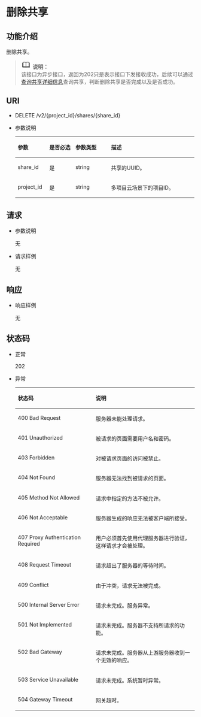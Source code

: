 # 删除共享<a name="ZH-CN_TOPIC_0076922193"></a>

## 功能介绍<a name="zh-cn_topic_0064390796_section33689238181323"></a>

删除共享。

>![](public_sys-resources/icon-note.gif) **说明：**   
>该接口为异步接口，返回为202只是表示接口下发接收成功，后续可以通过[查询共享详细信息](查询共享详细信息.md)查询共享，判断删除共享是否完成以及是否成功。  

## URI<a name="zh-cn_topic_0064390796_section7789672181323"></a>

-   DELETE /v2/\{project\_id\}/shares/\{share\_id\}
-   参数说明

    <a name="zh-cn_topic_0064390796_table8215866181323"></a>
    <table><thead align="left"><tr id="zh-cn_topic_0064390796_row35716205181323"><th class="cellrowborder" valign="top" width="17.62%" id="mcps1.1.5.1.1"><p id="p17124101410431"><a name="p17124101410431"></a><a name="p17124101410431"></a>参数</p>
    </th>
    <th class="cellrowborder" valign="top" width="14.62%" id="mcps1.1.5.1.2"><p id="p1612415146430"><a name="p1612415146430"></a><a name="p1612415146430"></a>是否必选</p>
    </th>
    <th class="cellrowborder" valign="top" width="19.88%" id="mcps1.1.5.1.3"><p id="p312416148432"><a name="p312416148432"></a><a name="p312416148432"></a>参数类型</p>
    </th>
    <th class="cellrowborder" valign="top" width="47.88%" id="mcps1.1.5.1.4"><p id="p3124181464318"><a name="p3124181464318"></a><a name="p3124181464318"></a>描述</p>
    </th>
    </tr>
    </thead>
    <tbody><tr id="zh-cn_topic_0064390796_row22191046181323"><td class="cellrowborder" valign="top" width="17.62%" headers="mcps1.1.5.1.1 "><p id="zh-cn_topic_0064390796_p52644277181323"><a name="zh-cn_topic_0064390796_p52644277181323"></a><a name="zh-cn_topic_0064390796_p52644277181323"></a>share_id</p>
    </td>
    <td class="cellrowborder" valign="top" width="14.62%" headers="mcps1.1.5.1.2 "><p id="zh-cn_topic_0064390796_p36328033181323"><a name="zh-cn_topic_0064390796_p36328033181323"></a><a name="zh-cn_topic_0064390796_p36328033181323"></a>是</p>
    </td>
    <td class="cellrowborder" valign="top" width="19.88%" headers="mcps1.1.5.1.3 "><p id="zh-cn_topic_0064390796_p56889521181323"><a name="zh-cn_topic_0064390796_p56889521181323"></a><a name="zh-cn_topic_0064390796_p56889521181323"></a>string</p>
    </td>
    <td class="cellrowborder" valign="top" width="47.88%" headers="mcps1.1.5.1.4 "><p id="zh-cn_topic_0064390796_p44648461181323"><a name="zh-cn_topic_0064390796_p44648461181323"></a><a name="zh-cn_topic_0064390796_p44648461181323"></a><span>共享的UUID。</span></p>
    </td>
    </tr>
    <tr id="zh-cn_topic_0064390796_row59755614181323"><td class="cellrowborder" valign="top" width="17.62%" headers="mcps1.1.5.1.1 "><p id="zh-cn_topic_0064390796_p8366604181323"><a name="zh-cn_topic_0064390796_p8366604181323"></a><a name="zh-cn_topic_0064390796_p8366604181323"></a>project_id</p>
    </td>
    <td class="cellrowborder" valign="top" width="14.62%" headers="mcps1.1.5.1.2 "><p id="zh-cn_topic_0064390796_p6606334181323"><a name="zh-cn_topic_0064390796_p6606334181323"></a><a name="zh-cn_topic_0064390796_p6606334181323"></a>是</p>
    </td>
    <td class="cellrowborder" valign="top" width="19.88%" headers="mcps1.1.5.1.3 "><p id="zh-cn_topic_0064390796_p65351069181323"><a name="zh-cn_topic_0064390796_p65351069181323"></a><a name="zh-cn_topic_0064390796_p65351069181323"></a>string</p>
    </td>
    <td class="cellrowborder" valign="top" width="47.88%" headers="mcps1.1.5.1.4 "><p id="zh-cn_topic_0064390796_p58945232181323"><a name="zh-cn_topic_0064390796_p58945232181323"></a><a name="zh-cn_topic_0064390796_p58945232181323"></a>多项目云场景下的项目ID。</p>
    </td>
    </tr>
    </tbody>
    </table>


## 请求<a name="zh-cn_topic_0064390796_section60745045181323"></a>

-   参数说明

    无

-   请求样例

    无


## 响应<a name="zh-cn_topic_0064390796_section16194314181323"></a>

-   响应样例

    无


## 状态码<a name="zh-cn_topic_0064390796_section23857282181323"></a>

-   正常

    202

-   异常

    <a name="zh-cn_topic_0064390796_table61613243181323"></a>
    <table><thead align="left"><tr id="zh-cn_topic_0064390796_row27572437181323"><th class="cellrowborder" valign="top" width="43.43%" id="mcps1.1.3.1.1"><p id="zh-cn_topic_0064390796_p18774923181323"><a name="zh-cn_topic_0064390796_p18774923181323"></a><a name="zh-cn_topic_0064390796_p18774923181323"></a>状态码</p>
    </th>
    <th class="cellrowborder" valign="top" width="56.57%" id="mcps1.1.3.1.2"><p id="zh-cn_topic_0064390796_p44373765181323"><a name="zh-cn_topic_0064390796_p44373765181323"></a><a name="zh-cn_topic_0064390796_p44373765181323"></a>说明</p>
    </th>
    </tr>
    </thead>
    <tbody><tr id="zh-cn_topic_0064390796_row37505195181323"><td class="cellrowborder" valign="top" width="43.43%" headers="mcps1.1.3.1.1 "><p id="zh-cn_topic_0064390796_p18021991181323"><a name="zh-cn_topic_0064390796_p18021991181323"></a><a name="zh-cn_topic_0064390796_p18021991181323"></a>400 Bad Request</p>
    </td>
    <td class="cellrowborder" valign="top" width="56.57%" headers="mcps1.1.3.1.2 "><p id="zh-cn_topic_0064390796_p50495134181323"><a name="zh-cn_topic_0064390796_p50495134181323"></a><a name="zh-cn_topic_0064390796_p50495134181323"></a>服务器未能处理请求。</p>
    </td>
    </tr>
    <tr id="zh-cn_topic_0064390796_row51803028181323"><td class="cellrowborder" valign="top" width="43.43%" headers="mcps1.1.3.1.1 "><p id="zh-cn_topic_0064390796_p35295762181323"><a name="zh-cn_topic_0064390796_p35295762181323"></a><a name="zh-cn_topic_0064390796_p35295762181323"></a>401 Unauthorized</p>
    </td>
    <td class="cellrowborder" valign="top" width="56.57%" headers="mcps1.1.3.1.2 "><p id="zh-cn_topic_0064390796_p40384448181323"><a name="zh-cn_topic_0064390796_p40384448181323"></a><a name="zh-cn_topic_0064390796_p40384448181323"></a>被请求的页面需要用户名和密码。</p>
    </td>
    </tr>
    <tr id="zh-cn_topic_0064390796_row27915712181323"><td class="cellrowborder" valign="top" width="43.43%" headers="mcps1.1.3.1.1 "><p id="zh-cn_topic_0064390796_p46580218181323"><a name="zh-cn_topic_0064390796_p46580218181323"></a><a name="zh-cn_topic_0064390796_p46580218181323"></a>403 Forbidden</p>
    </td>
    <td class="cellrowborder" valign="top" width="56.57%" headers="mcps1.1.3.1.2 "><p id="zh-cn_topic_0064390796_p14901304181323"><a name="zh-cn_topic_0064390796_p14901304181323"></a><a name="zh-cn_topic_0064390796_p14901304181323"></a>对被请求页面的访问被禁止。</p>
    </td>
    </tr>
    <tr id="zh-cn_topic_0064390796_row67002876181323"><td class="cellrowborder" valign="top" width="43.43%" headers="mcps1.1.3.1.1 "><p id="zh-cn_topic_0064390796_p58523900181323"><a name="zh-cn_topic_0064390796_p58523900181323"></a><a name="zh-cn_topic_0064390796_p58523900181323"></a>404 Not Found</p>
    </td>
    <td class="cellrowborder" valign="top" width="56.57%" headers="mcps1.1.3.1.2 "><p id="zh-cn_topic_0064390796_p42815477181323"><a name="zh-cn_topic_0064390796_p42815477181323"></a><a name="zh-cn_topic_0064390796_p42815477181323"></a>服务器无法找到被请求的页面。</p>
    </td>
    </tr>
    <tr id="zh-cn_topic_0064390796_row49794974181323"><td class="cellrowborder" valign="top" width="43.43%" headers="mcps1.1.3.1.1 "><p id="zh-cn_topic_0064390796_p6861054181323"><a name="zh-cn_topic_0064390796_p6861054181323"></a><a name="zh-cn_topic_0064390796_p6861054181323"></a>405 Method Not Allowed</p>
    </td>
    <td class="cellrowborder" valign="top" width="56.57%" headers="mcps1.1.3.1.2 "><p id="zh-cn_topic_0064390796_p18874474181323"><a name="zh-cn_topic_0064390796_p18874474181323"></a><a name="zh-cn_topic_0064390796_p18874474181323"></a>请求中指定的方法不被允许。</p>
    </td>
    </tr>
    <tr id="zh-cn_topic_0064390796_row35652545181323"><td class="cellrowborder" valign="top" width="43.43%" headers="mcps1.1.3.1.1 "><p id="zh-cn_topic_0064390796_p2175019181323"><a name="zh-cn_topic_0064390796_p2175019181323"></a><a name="zh-cn_topic_0064390796_p2175019181323"></a>406 Not Acceptable</p>
    </td>
    <td class="cellrowborder" valign="top" width="56.57%" headers="mcps1.1.3.1.2 "><p id="zh-cn_topic_0064390796_p41958870181323"><a name="zh-cn_topic_0064390796_p41958870181323"></a><a name="zh-cn_topic_0064390796_p41958870181323"></a>服务器生成的响应无法被客户端所接受。</p>
    </td>
    </tr>
    <tr id="zh-cn_topic_0064390796_row42085515181323"><td class="cellrowborder" valign="top" width="43.43%" headers="mcps1.1.3.1.1 "><p id="zh-cn_topic_0064390796_p53483578181323"><a name="zh-cn_topic_0064390796_p53483578181323"></a><a name="zh-cn_topic_0064390796_p53483578181323"></a>407 Proxy Authentication Required</p>
    </td>
    <td class="cellrowborder" valign="top" width="56.57%" headers="mcps1.1.3.1.2 "><p id="zh-cn_topic_0064390796_p37202557181323"><a name="zh-cn_topic_0064390796_p37202557181323"></a><a name="zh-cn_topic_0064390796_p37202557181323"></a>用户必须首先使用代理服务器进行验证，这样请求才会被处理。</p>
    </td>
    </tr>
    <tr id="zh-cn_topic_0064390796_row66387562181323"><td class="cellrowborder" valign="top" width="43.43%" headers="mcps1.1.3.1.1 "><p id="zh-cn_topic_0064390796_p8683431181323"><a name="zh-cn_topic_0064390796_p8683431181323"></a><a name="zh-cn_topic_0064390796_p8683431181323"></a>408 Request Timeout</p>
    </td>
    <td class="cellrowborder" valign="top" width="56.57%" headers="mcps1.1.3.1.2 "><p id="zh-cn_topic_0064390796_p32269292181323"><a name="zh-cn_topic_0064390796_p32269292181323"></a><a name="zh-cn_topic_0064390796_p32269292181323"></a>请求超出了服务器的等待时间。</p>
    </td>
    </tr>
    <tr id="zh-cn_topic_0064390796_row21988178181323"><td class="cellrowborder" valign="top" width="43.43%" headers="mcps1.1.3.1.1 "><p id="zh-cn_topic_0064390796_p36211959181323"><a name="zh-cn_topic_0064390796_p36211959181323"></a><a name="zh-cn_topic_0064390796_p36211959181323"></a>409 Conflict</p>
    </td>
    <td class="cellrowborder" valign="top" width="56.57%" headers="mcps1.1.3.1.2 "><p id="zh-cn_topic_0064390796_p47487544181323"><a name="zh-cn_topic_0064390796_p47487544181323"></a><a name="zh-cn_topic_0064390796_p47487544181323"></a>由于冲突，请求无法被完成。</p>
    </td>
    </tr>
    <tr id="zh-cn_topic_0064390796_row24734719181323"><td class="cellrowborder" valign="top" width="43.43%" headers="mcps1.1.3.1.1 "><p id="zh-cn_topic_0064390796_p57355255181323"><a name="zh-cn_topic_0064390796_p57355255181323"></a><a name="zh-cn_topic_0064390796_p57355255181323"></a>500 Internal Server Error</p>
    </td>
    <td class="cellrowborder" valign="top" width="56.57%" headers="mcps1.1.3.1.2 "><p id="zh-cn_topic_0064390796_p15264063181323"><a name="zh-cn_topic_0064390796_p15264063181323"></a><a name="zh-cn_topic_0064390796_p15264063181323"></a>请求未完成。服务异常。</p>
    </td>
    </tr>
    <tr id="zh-cn_topic_0064390796_row3158840181323"><td class="cellrowborder" valign="top" width="43.43%" headers="mcps1.1.3.1.1 "><p id="zh-cn_topic_0064390796_p54539516181323"><a name="zh-cn_topic_0064390796_p54539516181323"></a><a name="zh-cn_topic_0064390796_p54539516181323"></a>501 Not Implemented</p>
    </td>
    <td class="cellrowborder" valign="top" width="56.57%" headers="mcps1.1.3.1.2 "><p id="zh-cn_topic_0064390796_p55624676181323"><a name="zh-cn_topic_0064390796_p55624676181323"></a><a name="zh-cn_topic_0064390796_p55624676181323"></a>请求未完成。服务器不支持所请求的功能。</p>
    </td>
    </tr>
    <tr id="zh-cn_topic_0064390796_row30860041181323"><td class="cellrowborder" valign="top" width="43.43%" headers="mcps1.1.3.1.1 "><p id="zh-cn_topic_0064390796_p16635427181323"><a name="zh-cn_topic_0064390796_p16635427181323"></a><a name="zh-cn_topic_0064390796_p16635427181323"></a>502 Bad Gateway</p>
    </td>
    <td class="cellrowborder" valign="top" width="56.57%" headers="mcps1.1.3.1.2 "><p id="zh-cn_topic_0064390796_p5292374181323"><a name="zh-cn_topic_0064390796_p5292374181323"></a><a name="zh-cn_topic_0064390796_p5292374181323"></a>请求未完成。服务器从上游服务器收到一个无效的响应。</p>
    </td>
    </tr>
    <tr id="zh-cn_topic_0064390796_row47631368181323"><td class="cellrowborder" valign="top" width="43.43%" headers="mcps1.1.3.1.1 "><p id="zh-cn_topic_0064390796_p32935570181323"><a name="zh-cn_topic_0064390796_p32935570181323"></a><a name="zh-cn_topic_0064390796_p32935570181323"></a>503 Service Unavailable</p>
    </td>
    <td class="cellrowborder" valign="top" width="56.57%" headers="mcps1.1.3.1.2 "><p id="zh-cn_topic_0064390796_p50535496181323"><a name="zh-cn_topic_0064390796_p50535496181323"></a><a name="zh-cn_topic_0064390796_p50535496181323"></a>请求未完成。系统暂时异常。</p>
    </td>
    </tr>
    <tr id="zh-cn_topic_0064390796_row52166288181323"><td class="cellrowborder" valign="top" width="43.43%" headers="mcps1.1.3.1.1 "><p id="zh-cn_topic_0064390796_p64719796181323"><a name="zh-cn_topic_0064390796_p64719796181323"></a><a name="zh-cn_topic_0064390796_p64719796181323"></a>504 Gateway Timeout</p>
    </td>
    <td class="cellrowborder" valign="top" width="56.57%" headers="mcps1.1.3.1.2 "><p id="zh-cn_topic_0064390796_p7812153181323"><a name="zh-cn_topic_0064390796_p7812153181323"></a><a name="zh-cn_topic_0064390796_p7812153181323"></a>网关超时。</p>
    </td>
    </tr>
    </tbody>
    </table>


